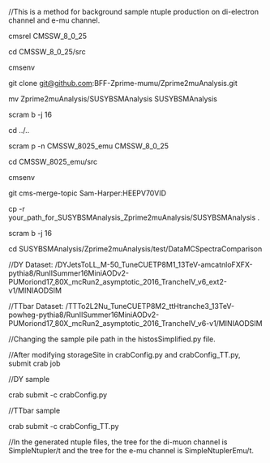 
//This is a method for background sample ntuple production on di-electron channel and e-mu channel.

cmsrel CMSSW_8_0_25

cd CMSSW_8_0_25/src

cmsenv

git clone git@github.com:BFF-Zprime-mumu/Zprime2muAnalysis.git

mv Zprime2muAnalysis/SUSYBSMAnalysis SUSYBSMAnalysis

scram b -j 16

cd ../..

scram p -n CMSSW_8025_emu CMSSW_8_0_25

cd CMSSW_8025_emu/src

cmsenv

git cms-merge-topic Sam-Harper:HEEPV70VID

cp -r your_path_for_SUSYBSMAnalysis_Zprime2muAnalysis/SUSYBSMAnalysis .

scram b -j 16

cd SUSYBSMAnalysis/Zprime2muAnalysis/test/DataMCSpectraComparison

//DY Dataset: /DYJetsToLL_M-50_TuneCUETP8M1_13TeV-amcatnloFXFX-pythia8/RunIISummer16MiniAODv2-PUMoriond17_80X_mcRun2_asymptotic_2016_TrancheIV_v6_ext2-v1/MINIAODSIM

//TTbar Dataset: /TTTo2L2Nu_TuneCUETP8M2_ttHtranche3_13TeV-powheg-pythia8/RunIISummer16MiniAODv2-PUMoriond17_80X_mcRun2_asymptotic_2016_TrancheIV_v6-v1/MINIAODSIM

//Changing the sample pile path in the histosSimplified.py file.

//After modifying storageSite in crabConfig.py and crabConfig_TT.py, submit crab job

//DY sample

crab submit -c crabConfig.py

//TTbar sample

crab submit -c crabConfig_TT.py

//In the generated ntuple files, the tree for the di-muon channel is SimpleNtupler/t and the tree for the e-mu channel is SimpleNtuplerEmu/t.
